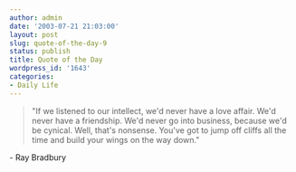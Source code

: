 ```yaml
---
author: admin
date: '2003-07-21 21:03:00'
layout: post
slug: quote-of-the-day-9
status: publish
title: Quote of the Day
wordpress_id: '1643'
categories:
- Daily Life
---
```

<blockquote>"If we listened to our intellect, we&apos;d never have a love affair. We&apos;d never have a friendship. We&apos;d never go into business, because we&apos;d be cynical. Well, that&apos;s nonsense. You&apos;ve got to jump off cliffs all the time and build your wings on the way down."</blockquote> - Ray Bradbury
